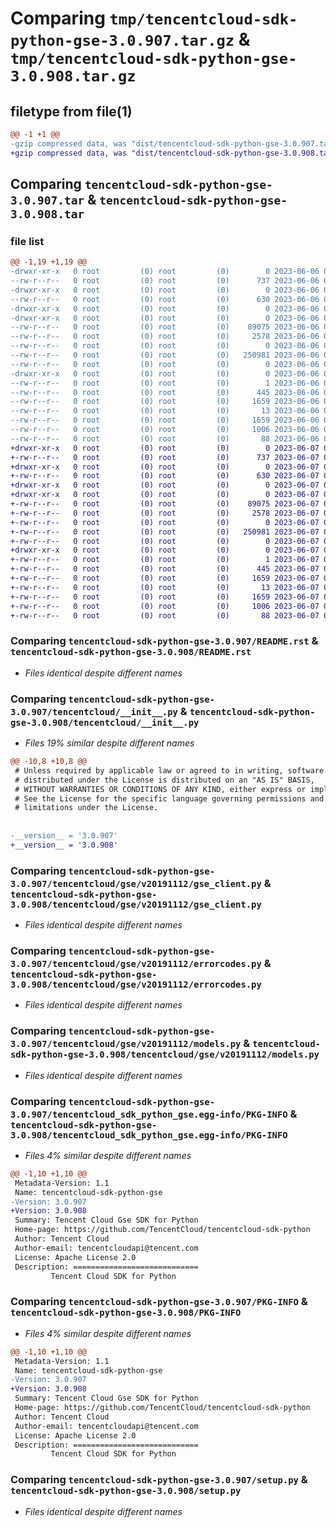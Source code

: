 # Comparing `tmp/tencentcloud-sdk-python-gse-3.0.907.tar.gz` & `tmp/tencentcloud-sdk-python-gse-3.0.908.tar.gz`

## filetype from file(1)

```diff
@@ -1 +1 @@
-gzip compressed data, was "dist/tencentcloud-sdk-python-gse-3.0.907.tar", last modified: Tue Jun  6 02:27:44 2023, max compression
+gzip compressed data, was "dist/tencentcloud-sdk-python-gse-3.0.908.tar", last modified: Wed Jun  7 00:25:27 2023, max compression
```

## Comparing `tencentcloud-sdk-python-gse-3.0.907.tar` & `tencentcloud-sdk-python-gse-3.0.908.tar`

### file list

```diff
@@ -1,19 +1,19 @@
-drwxr-xr-x   0 root         (0) root         (0)        0 2023-06-06 02:27:44.000000 tencentcloud-sdk-python-gse-3.0.907/
--rw-r--r--   0 root         (0) root         (0)      737 2023-06-06 02:27:44.000000 tencentcloud-sdk-python-gse-3.0.907/README.rst
-drwxr-xr-x   0 root         (0) root         (0)        0 2023-06-06 02:27:44.000000 tencentcloud-sdk-python-gse-3.0.907/tencentcloud/
--rw-r--r--   0 root         (0) root         (0)      630 2023-06-06 02:27:44.000000 tencentcloud-sdk-python-gse-3.0.907/tencentcloud/__init__.py
-drwxr-xr-x   0 root         (0) root         (0)        0 2023-06-06 02:27:44.000000 tencentcloud-sdk-python-gse-3.0.907/tencentcloud/gse/
-drwxr-xr-x   0 root         (0) root         (0)        0 2023-06-06 02:27:44.000000 tencentcloud-sdk-python-gse-3.0.907/tencentcloud/gse/v20191112/
--rw-r--r--   0 root         (0) root         (0)    89075 2023-06-06 02:27:44.000000 tencentcloud-sdk-python-gse-3.0.907/tencentcloud/gse/v20191112/gse_client.py
--rw-r--r--   0 root         (0) root         (0)     2578 2023-06-06 02:27:44.000000 tencentcloud-sdk-python-gse-3.0.907/tencentcloud/gse/v20191112/errorcodes.py
--rw-r--r--   0 root         (0) root         (0)        0 2023-06-06 02:27:44.000000 tencentcloud-sdk-python-gse-3.0.907/tencentcloud/gse/v20191112/__init__.py
--rw-r--r--   0 root         (0) root         (0)   250981 2023-06-06 02:27:44.000000 tencentcloud-sdk-python-gse-3.0.907/tencentcloud/gse/v20191112/models.py
--rw-r--r--   0 root         (0) root         (0)        0 2023-06-06 02:27:44.000000 tencentcloud-sdk-python-gse-3.0.907/tencentcloud/gse/__init__.py
-drwxr-xr-x   0 root         (0) root         (0)        0 2023-06-06 02:27:44.000000 tencentcloud-sdk-python-gse-3.0.907/tencentcloud_sdk_python_gse.egg-info/
--rw-r--r--   0 root         (0) root         (0)        1 2023-06-06 02:27:44.000000 tencentcloud-sdk-python-gse-3.0.907/tencentcloud_sdk_python_gse.egg-info/dependency_links.txt
--rw-r--r--   0 root         (0) root         (0)      445 2023-06-06 02:27:44.000000 tencentcloud-sdk-python-gse-3.0.907/tencentcloud_sdk_python_gse.egg-info/SOURCES.txt
--rw-r--r--   0 root         (0) root         (0)     1659 2023-06-06 02:27:44.000000 tencentcloud-sdk-python-gse-3.0.907/tencentcloud_sdk_python_gse.egg-info/PKG-INFO
--rw-r--r--   0 root         (0) root         (0)       13 2023-06-06 02:27:44.000000 tencentcloud-sdk-python-gse-3.0.907/tencentcloud_sdk_python_gse.egg-info/top_level.txt
--rw-r--r--   0 root         (0) root         (0)     1659 2023-06-06 02:27:44.000000 tencentcloud-sdk-python-gse-3.0.907/PKG-INFO
--rw-r--r--   0 root         (0) root         (0)     1006 2023-06-06 02:27:44.000000 tencentcloud-sdk-python-gse-3.0.907/setup.py
--rw-r--r--   0 root         (0) root         (0)       88 2023-06-06 02:27:44.000000 tencentcloud-sdk-python-gse-3.0.907/setup.cfg
+drwxr-xr-x   0 root         (0) root         (0)        0 2023-06-07 00:25:27.000000 tencentcloud-sdk-python-gse-3.0.908/
+-rw-r--r--   0 root         (0) root         (0)      737 2023-06-07 00:25:27.000000 tencentcloud-sdk-python-gse-3.0.908/README.rst
+drwxr-xr-x   0 root         (0) root         (0)        0 2023-06-07 00:25:27.000000 tencentcloud-sdk-python-gse-3.0.908/tencentcloud/
+-rw-r--r--   0 root         (0) root         (0)      630 2023-06-07 00:25:27.000000 tencentcloud-sdk-python-gse-3.0.908/tencentcloud/__init__.py
+drwxr-xr-x   0 root         (0) root         (0)        0 2023-06-07 00:25:27.000000 tencentcloud-sdk-python-gse-3.0.908/tencentcloud/gse/
+drwxr-xr-x   0 root         (0) root         (0)        0 2023-06-07 00:25:27.000000 tencentcloud-sdk-python-gse-3.0.908/tencentcloud/gse/v20191112/
+-rw-r--r--   0 root         (0) root         (0)    89075 2023-06-07 00:25:27.000000 tencentcloud-sdk-python-gse-3.0.908/tencentcloud/gse/v20191112/gse_client.py
+-rw-r--r--   0 root         (0) root         (0)     2578 2023-06-07 00:25:27.000000 tencentcloud-sdk-python-gse-3.0.908/tencentcloud/gse/v20191112/errorcodes.py
+-rw-r--r--   0 root         (0) root         (0)        0 2023-06-07 00:25:27.000000 tencentcloud-sdk-python-gse-3.0.908/tencentcloud/gse/v20191112/__init__.py
+-rw-r--r--   0 root         (0) root         (0)   250981 2023-06-07 00:25:27.000000 tencentcloud-sdk-python-gse-3.0.908/tencentcloud/gse/v20191112/models.py
+-rw-r--r--   0 root         (0) root         (0)        0 2023-06-07 00:25:27.000000 tencentcloud-sdk-python-gse-3.0.908/tencentcloud/gse/__init__.py
+drwxr-xr-x   0 root         (0) root         (0)        0 2023-06-07 00:25:27.000000 tencentcloud-sdk-python-gse-3.0.908/tencentcloud_sdk_python_gse.egg-info/
+-rw-r--r--   0 root         (0) root         (0)        1 2023-06-07 00:25:27.000000 tencentcloud-sdk-python-gse-3.0.908/tencentcloud_sdk_python_gse.egg-info/dependency_links.txt
+-rw-r--r--   0 root         (0) root         (0)      445 2023-06-07 00:25:27.000000 tencentcloud-sdk-python-gse-3.0.908/tencentcloud_sdk_python_gse.egg-info/SOURCES.txt
+-rw-r--r--   0 root         (0) root         (0)     1659 2023-06-07 00:25:27.000000 tencentcloud-sdk-python-gse-3.0.908/tencentcloud_sdk_python_gse.egg-info/PKG-INFO
+-rw-r--r--   0 root         (0) root         (0)       13 2023-06-07 00:25:27.000000 tencentcloud-sdk-python-gse-3.0.908/tencentcloud_sdk_python_gse.egg-info/top_level.txt
+-rw-r--r--   0 root         (0) root         (0)     1659 2023-06-07 00:25:27.000000 tencentcloud-sdk-python-gse-3.0.908/PKG-INFO
+-rw-r--r--   0 root         (0) root         (0)     1006 2023-06-07 00:25:27.000000 tencentcloud-sdk-python-gse-3.0.908/setup.py
+-rw-r--r--   0 root         (0) root         (0)       88 2023-06-07 00:25:27.000000 tencentcloud-sdk-python-gse-3.0.908/setup.cfg
```

### Comparing `tencentcloud-sdk-python-gse-3.0.907/README.rst` & `tencentcloud-sdk-python-gse-3.0.908/README.rst`

 * *Files identical despite different names*

### Comparing `tencentcloud-sdk-python-gse-3.0.907/tencentcloud/__init__.py` & `tencentcloud-sdk-python-gse-3.0.908/tencentcloud/__init__.py`

 * *Files 19% similar despite different names*

```diff
@@ -10,8 +10,8 @@
 # Unless required by applicable law or agreed to in writing, software
 # distributed under the License is distributed on an "AS IS" BASIS,
 # WITHOUT WARRANTIES OR CONDITIONS OF ANY KIND, either express or implied.
 # See the License for the specific language governing permissions and
 # limitations under the License.
 
 
-__version__ = '3.0.907'
+__version__ = '3.0.908'
```

### Comparing `tencentcloud-sdk-python-gse-3.0.907/tencentcloud/gse/v20191112/gse_client.py` & `tencentcloud-sdk-python-gse-3.0.908/tencentcloud/gse/v20191112/gse_client.py`

 * *Files identical despite different names*

### Comparing `tencentcloud-sdk-python-gse-3.0.907/tencentcloud/gse/v20191112/errorcodes.py` & `tencentcloud-sdk-python-gse-3.0.908/tencentcloud/gse/v20191112/errorcodes.py`

 * *Files identical despite different names*

### Comparing `tencentcloud-sdk-python-gse-3.0.907/tencentcloud/gse/v20191112/models.py` & `tencentcloud-sdk-python-gse-3.0.908/tencentcloud/gse/v20191112/models.py`

 * *Files identical despite different names*

### Comparing `tencentcloud-sdk-python-gse-3.0.907/tencentcloud_sdk_python_gse.egg-info/PKG-INFO` & `tencentcloud-sdk-python-gse-3.0.908/tencentcloud_sdk_python_gse.egg-info/PKG-INFO`

 * *Files 4% similar despite different names*

```diff
@@ -1,10 +1,10 @@
 Metadata-Version: 1.1
 Name: tencentcloud-sdk-python-gse
-Version: 3.0.907
+Version: 3.0.908
 Summary: Tencent Cloud Gse SDK for Python
 Home-page: https://github.com/TencentCloud/tencentcloud-sdk-python
 Author: Tencent Cloud
 Author-email: tencentcloudapi@tencent.com
 License: Apache License 2.0
 Description: ============================
         Tencent Cloud SDK for Python
```

### Comparing `tencentcloud-sdk-python-gse-3.0.907/PKG-INFO` & `tencentcloud-sdk-python-gse-3.0.908/PKG-INFO`

 * *Files 4% similar despite different names*

```diff
@@ -1,10 +1,10 @@
 Metadata-Version: 1.1
 Name: tencentcloud-sdk-python-gse
-Version: 3.0.907
+Version: 3.0.908
 Summary: Tencent Cloud Gse SDK for Python
 Home-page: https://github.com/TencentCloud/tencentcloud-sdk-python
 Author: Tencent Cloud
 Author-email: tencentcloudapi@tencent.com
 License: Apache License 2.0
 Description: ============================
         Tencent Cloud SDK for Python
```

### Comparing `tencentcloud-sdk-python-gse-3.0.907/setup.py` & `tencentcloud-sdk-python-gse-3.0.908/setup.py`

 * *Files identical despite different names*

